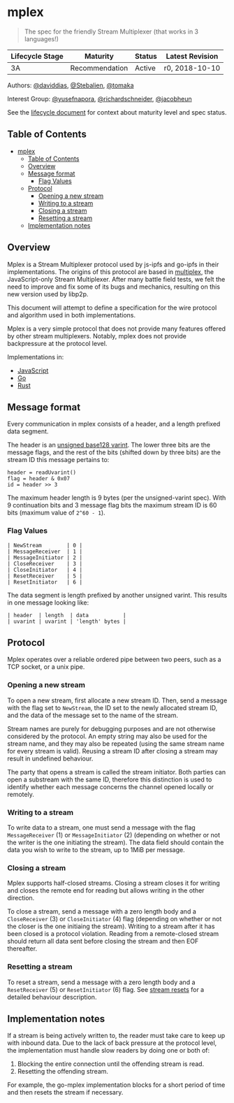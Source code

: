 # mplex

> The spec for the friendly Stream Multiplexer (that works in 3 languages!)

| Lifecycle Stage | Maturity       | Status | Latest Revision |
|-----------------|----------------|--------|-----------------|
| 3A              | Recommendation | Active | r0, 2018-10-10  |

Authors: [@daviddias], [@Stebalien], [@tomaka]

Interest Group: [@yusefnapora], [@richardschneider], [@jacobheun]

[@daviddias]: https://github.com/daviddias
[@Stebalien]: https://github.com/Stebalien
[@tomaka]: https://github.com/tomaka
[@yusefnapora]: https://github.com/yusefnapora
[@richardschneider]: https://github.com/richardschneider
[@jacobheun]: https://github.com/jacobheun

See the [lifecycle document][lifecycle-spec] for context about maturity level
and spec status.

[lifecycle-spec]: https://github.com/libp2p/specs/blob/master/00-framework-01-spec-lifecycle.md

## Table of Contents

- [mplex](#mplex)
    - [Table of Contents](#table-of-contents)
    - [Overview](#overview)
    - [Message format](#message-format)
        - [Flag Values](#flag-values)
    - [Protocol](#protocol)
        - [Opening a new stream](#opening-a-new-stream)
        - [Writing to a stream](#writing-to-a-stream)
        - [Closing a stream](#closing-a-stream)
        - [Resetting a stream](#resetting-a-stream)
    - [Implementation notes](#implementation-notes)

## Overview

Mplex is a Stream Multiplexer protocol used by js-ipfs and go-ipfs in their implementations. The origins of this protocol are based in [multiplex](https://github.com/maxogden/multiplex), the JavaScript-only Stream Multiplexer. After many battle field tests, we felt the need to improve and fix some of its bugs and mechanics, resulting on this new version used by libp2p.

This document will attempt to define a specification for the wire protocol and algorithm used in both implementations.

Mplex is a very simple protocol that does not provide many features offered by other stream multiplexers. Notably, mplex does not provide backpressure at the protocol level.

Implementations in:

- [JavaScript](https://github.com/libp2p/js-libp2p-mplex)
- [Go](https://github.com/libp2p/go-mplex)
- [Rust](https://github.com/libp2p/rust-libp2p/tree/master/muxers/mplex)

## Message format

Every communication in mplex consists of a header, and a length prefixed data segment.

The header is an [unsigned base128 varint](https://github.com/multiformats/unsigned-varint). The lower three bits are the message flags, and the rest of the bits (shifted down by three bits) are the stream ID this message pertains to:

```
header = readUvarint()
flag = header & 0x07
id = header >> 3
```

The maximum header length is 9 bytes (per the unsigned-varint spec). With 9 continuation bits and 3 message flag bits the maximum stream ID is 60 bits (maximum value of `2^60 - 1`).

### Flag Values

```
| NewStream        | 0 |
| MessageReceiver  | 1 |
| MessageInitiator | 2 |
| CloseReceiver    | 3 |
| CloseInitiator   | 4 |
| ResetReceiver    | 5 |
| ResetInitiator   | 6 |
```

The data segment is length prefixed by another unsigned varint. This results in one message looking like:

```
| header  | length  | data           |
| uvarint | uvarint | 'length' bytes |
```

## Protocol

Mplex operates over a reliable ordered pipe between two peers, such as a TCP socket, or a unix pipe.

### Opening a new stream

To open a new stream, first allocate a new stream ID. Then, send a message with the flag set to `NewStream`, the ID set to the newly allocated stream ID, and the data of the message set to the name of the stream.

Stream names are purely for debugging purposes and are not otherwise considered by the protocol. An empty string may also be used for the stream name, and they may also be repeated (using the same stream name for every stream is valid). Reusing a stream ID after closing a stream may result in undefined behaviour.

The party that opens a stream is called the stream initiator. Both parties can open a substream with the same ID, therefore this distinction is used to identify whether each message concerns the channel opened locally or remotely.

### Writing to a stream

To write data to a stream, one must send a message with the flag `MessageReceiver` (1) or `MessageInitiator` (2) (depending on whether or not the writer is the one initiating the stream). The data field should contain the data you wish to write to the stream, up to 1MiB per message.

### Closing a stream

Mplex supports half-closed streams. Closing a stream closes it for writing and closes the remote end for reading but allows writing in the other direction.

To close a stream, send a message with a zero length body and a `CloseReceiver` (3) or `CloseInitiator` (4) flag (depending on whether or not the closer is the one initiaing the stream). Writing to a stream after it has been closed is a protocol violation. Reading from a remote-closed stream should return all data sent before closing the stream and then EOF thereafter.

### Resetting a stream

To reset a stream, send a message with a zero length body and a `ResetReceiver` (5) or `ResetInitiator` (6) flag.
See [stream resets](../connections/README.md#resets) for a detailed behaviour description.

## Implementation notes

If a stream is being actively written to, the reader must take care to keep up with inbound data. Due to the lack of back pressure at the protocol level, the implementation must handle slow readers by doing one or both of:

1. Blocking the entire connection until the offending stream is read.
2. Resetting the offending stream.

For example, the go-mplex implementation blocks for a short period of time and then resets the stream if necessary.
